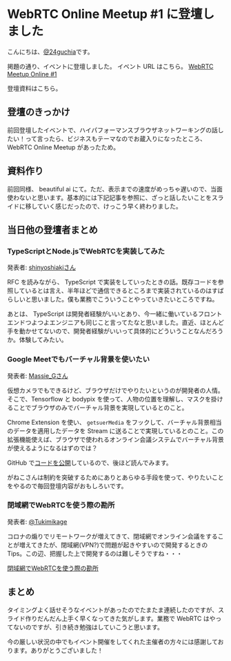 # WebRTC Online Meetup #1 に登壇しました

こんにちは、[@24guchia](https://twitter.com/24guchia)です。

掲題の通り、イベントに登壇しました。
イベント URL はこちら。 [WebRTC Meetup Online #1](https://webrtcmeetup.connpass.com/event/180132/)

登壇資料はこちら。

## 登壇のきっかけ

前回登壇したイベントで、ハイパフォーマンスブラウザネットワーキングの話したい！って言ったら、ビジネスもテーマなのでお蔵入りになったところ、 WebRTC Online Meetup があったため。

## 資料作り

前回同様、 beautiful ai にて。ただ、表示までの速度がめっちゃ遅いので、当面使わないと思います。基本的には下記記事を参照に、ざっと話したいことをスライドに移していく感じだったので、けっこう早く終わりました。

## 当日他の登壇者まとめ

### TypeScriptとNode.jsでWebRTCを実装してみた

発表者: [shinyoshiakiさん](https://twitter.com/ShinYoshiaki)

RFC を読みながら、 TypeScript で実装をしていったときの話。既存コードを参照しているとは言え、半年ほどで通信できるところまで実装されているのはすばらしいと思いました。僕も業務でこういうことやっていきたいところですね。

あとは、 TypeScript は開発者経験がいいとあり、今一緒に働いているフロントエンドつよつよエンジニアも同じこと言ってたなと思いました。直近、ほとんど手を動かせてないので、開発者経験がいいって具体的にどういうことなんだろうか。体験してみたい。

### Google Meetでもバーチャル背景を使いたい

発表者: [Massie_Gさん](https://twitter.com/massie_g)

仮想カメラでもできるけど、ブラウザだけでやりたいというのが開発者の人情。そこで、Tensorflow と bodypix を使って、人物の位置を理解し、マスクを掛けることでブラウザのみでバーチャル背景を実現しているとのこと。

Chrome Extension を使い、 `getsuerMedia` をフックして、バーチャル背景相当のデータを適用したデータを Stream に送ることで実現しているとのこと。この拡張機能使えば、ブラウザで使われるオンライン会議システムでバーチャル背景が使えるようになるはずのでは？

GitHub で[コードを公開](https://github.com/mganeko/chrome_virtual_camera)しているので、後ほど読んでみます。

がねこさんは制約を突破するためにありとあらゆる手段を使って、やりたいことをやるので毎回登壇内容がおもしろいです。

### 閉域網でWebRTCを使う際の勘所

発表者: [@Tukimikage](https://twitter.com/tukimikage)

コロナの煽りでリモートワークが増えてきて、閉域網でオンライン会議をすることが増えてきたが、閉域網(VPN?)で問題が起きやすいので開発するときの Tips。この辺、把握した上で開発するのは難しそうですね・・・

[閉域網でWebRTCを使う際の勘所](https://qiita.com/yusuke84/items/22777a49e528f24f2b65)

## まとめ

タイミングよく話せそうなイベントがあったのでたまたま連続したのですが、スライド作りだんだん上手く早くなってきた気がします。業務で WebRTC はやってないのですが、引き続き勉強はしていこうと思います。

今の厳しい状況の中でもイベント開催をしてくれた主催者の方々には感謝しております。ありがとうございました！